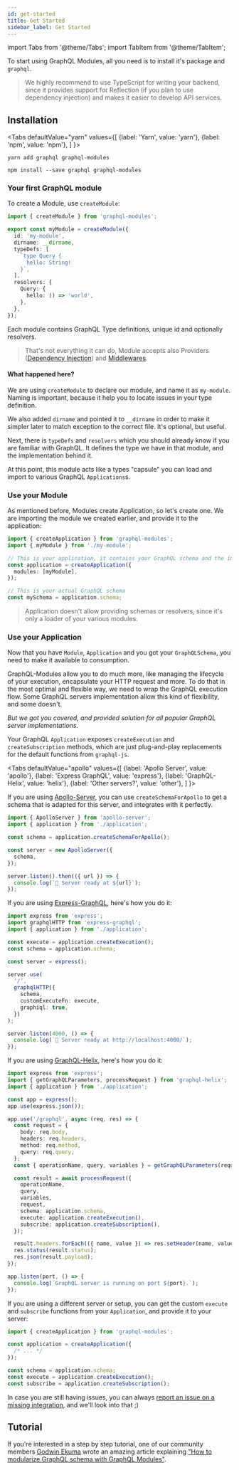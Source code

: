 ```yaml
---
id: get-started
title: Get Started
sidebar_label: Get Started
---
```


import Tabs from '@theme/Tabs';
import TabItem from '@theme/TabItem';

To start using GraphQL Modules, all you need is to install it's package and `graphql`.

> We highly recommend to use TypeScript for writing your backend, since it provides support for Reflection (if you plan to use dependency injection) and makes it easier to develop API services.

## Installation

<Tabs
defaultValue="yarn"
values={[
{label: 'Yarn', value: 'yarn'},
{label: 'npm', value: 'npm'},
]
}>
<TabItem value="yarn">

    yarn add graphql graphql-modules

</TabItem>

<TabItem value="npm">

    npm install --save graphql graphql-modules

</TabItem>
</Tabs>

### Your first GraphQL module

To create a Module, use `createModule`:

```typescript
import { createModule } from 'graphql-modules';

export const myModule = createModule({
  id: 'my-module',
  dirname: __dirname,
  typeDefs: [
    `type Query {
      hello: String!
    }`,
  ],
  resolvers: {
    Query: {
      hello: () => 'world',
    },
  },
});
```

Each module contains GraphQL Type definitions, unique id and optionally resolvers.

> That's not everything it can do, Module accepts also Providers ([Dependency Injection](./di/introduction)) and [Middlewares](./advanced/middlewares).

#### What happened here?

We are using `createModule` to declare our module, and name it as `my-module`. Naming is important, because it help you to locate issues in your type definition.

We also added `dirname` and pointed it to `__dirname` in order to make it simpler later to match exception to the correct file. It's optional, but useful.

Next, there is `typeDefs` and `resolvers` which you should already know if you are familiar with GraphQL. It defines the type we have in that module, and the implementation behind it.

At this point, this module acts like a types "capsule" you can load and import to various GraphQL `Applications`s.

### Use your Module

As mentioned before, Modules create Application, so let's create one. We are importing the module we created earlier, and provide it to the application:

```typescript
import { createApplication } from 'graphql-modules';
import { myModule } from './my-module';

// This is your application, it contains your GraphQL schema and the implementation of it.
const application = createApplication({
  modules: [myModule],
});

// This is your actual GraphQL schema
const mySchema = application.schema;
```

> Application doesn't allow providing schemas or resolvers, since it's only a loader of your various modules.

### Use your Application

Now that you have `Module`, `Application` and you got your `GraphQLSchema`, you need to make it available to consumption.

GraphQL-Modules allow you to do much more, like managing the lifecycle of your execution, encapsulate your HTTP request and more. To do that in the most optimal and flexible way, we need to wrap the GraphQL execution flow. Some GraphQL servers implementation allow this kind of flexibility, and some doesn't.

_But we got you covered, and provided solution for all popular GraphQL server implementations._

Your GraphQL `Application` exposes `createExecution` and `createSubscription` methods, which are just plug-and-play replacements for the default functions from `graphql-js`.

<Tabs
defaultValue="apollo"
values={[
{label: 'Apollo Server', value: 'apollo'},
{label: 'Express GraphQL', value: 'express'},
{label: 'GraphQL-Helix', value: 'helix'},
{label: 'Other servers?', value: 'other'},
]
}>
<TabItem value="apollo">

If you are using [Apollo-Server](https://github.com/apollographql/apollo-server), you can use `createSchemaForApollo` to get a schema that is adapted for this server, and integrates with it perfectly.

```typescript title="/src/server.ts"
import { ApolloServer } from 'apollo-server';
import { application } from './application';

const schema = application.createSchemaForApollo();

const server = new ApolloServer({
  schema,
});

server.listen().then(({ url }) => {
  console.log(`🚀 Server ready at ${url}`);
});
```

</TabItem>
<TabItem value="express">

If you are using [Express-GraphQL](https://github.com/graphql/express-graphql), here's how you do it:

```typescript title="/src/server.ts"
import express from 'express';
import graphqlHTTP from 'express-graphql';
import { application } from './application';

const execute = application.createExecution();
const schema = application.schema;

const server = express();

server.use(
  '/',
  graphqlHTTP({
    schema,
    customExecuteFn: execute,
    graphiql: true,
  })
);

server.listen(4000, () => {
  console.log(`🚀 Server ready at http://localhost:4000/`);
});
```

</TabItem>
<TabItem value="helix">

If you are using [GraphQL-Helix](https://github.com/contrawork/graphql-helix), here's how you do it:

```typescript title="/src/server.ts"
import express from 'express';
import { getGraphQLParameters, processRequest } from 'graphql-helix';
import { application } from './application';

const app = express();
app.use(express.json());

app.use('/graphql', async (req, res) => {
  const request = {
    body: req.body,
    headers: req.headers,
    method: req.method,
    query: req.query,
  };
  const { operationName, query, variables } = getGraphQLParameters(request);

  const result = await processRequest({
    operationName,
    query,
    variables,
    request,
    schema: application.schema,
    execute: application.createExecution(),
    subscribe: application.createSubscription(),
  });

  result.headers.forEach(({ name, value }) => res.setHeader(name, value));
  res.status(result.status);
  res.json(result.payload);
});

app.listen(port, () => {
  console.log(`GraphQL server is running on port ${port}.`);
});
```

</TabItem>
<TabItem value="other">

If you are using a different server or setup, you can get the custom `execute` and `subscribe` functions from your `Application`, and provide it to your server:

```typescript
import { createApplication } from 'graphql-modules';

const application = createApplication({
  /* ... */
});

const schema = application.schema;
const execute = application.createExecution();
const subscribe = application.createSubscription();
```

In case you are still having issues, you can always [report an issue on a missing integration](https://github.com/Urigo/graphql-modules/issues/new), and we'll look into that ;)

</TabItem>
</Tabs>

## Tutorial

If you're interested in a step by step tutorial, one of our community members [Godwin Ekuma](https://blog.logrocket.com/author/godwinekuma/) wrote an amazing article explaining ["How to modularize GraphQL schema with GraphQL Modules"](https://blog.logrocket.com/graphql-modules-tutorial-how-to-modularize-graphql-schema/).
